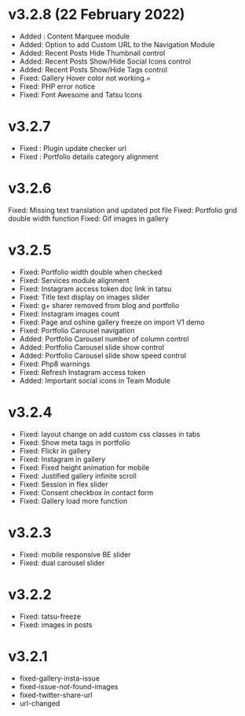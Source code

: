 v3.2.8 (22 February 2022)
======
* Added : Content Marquee module
* Added: Option to add Custom URL to the Navigation Module
* Added: Recent Posts Hide Thumbnail control
* Added: Recent Posts Show/Hide Social Icons control
* Added: Recent Posts Show/Hide Tags control
* Fixed: Gallery Hover color not working.=
* Fixed: PHP error notice
* Fixed: Font Awesome and Tatsu Icons

v3.2.7
======
* Fixed : Plugin update checker url
* Fixed : Portfolio details category alignment

v3.2.6
======
Fixed: Missing text translation and updated pot file
Fixed: Portfolio grid double width function 
Fixed: Gif images in gallery

v3.2.5
======
* Fixed: Portfolio width double when checked
* Fixed: Services module alignment
* Fixed: Instagram access token doc link in tatsu
* Fixed: Title text display on images slider
* Fixed: g+ sharer removed from blog and portfolio
* Fixed: Instagram images count 
* Fixed: Page and oshine gallery freeze on import V1 demo 
* Fixed: Portfolio Carousel navigation
* Added: Portfolio Carousel number of column control
* Added: Portfolio Carousel slide show control
* Added: Portfolio Carousel slide show speed control
* Fixed: Php8 warnings
* Fixed: Refresh Instagram access token
* Added: Important social icons in Team Module

v3.2.4
======
* Fixed: layout change on add custom css classes in tabs
* Fixed: Show meta tags in portfolio
* Fixed: Flickr in gallery 
* Fixed: Instagram in gallery
* Fixed: Fixed height animation for mobile
* Fixed: Justified gallery infinite scroll
* Fixed: Session in flex slider
* Fixed: Consent checkbox in contact form
* Fixed: Gallery load more function

v3.2.3
======
* Fixed: mobile responsive BE slider
* Fixed: dual carousel slider

v3.2.2
======
* Fixed: tatsu-freeze
* Fixed: images in posts 

v3.2.1
======
* fixed-gallery-insta-issue
* fixed-issue-not-found-images
* fixed-twitter-share-url
* url-changed